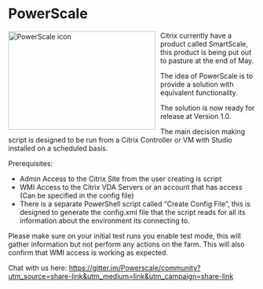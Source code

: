 # PowerScale
<img src="https://www.leeejeffries.com/wp-content/uploads/2019/05/logo_small.jpg" alt="PowerScale icon" width="300px" height="200px" style="float: left; margin-right: 10px;" />
Citrix currently have a product called SmartScale, this product is being put out to pasture at the end of May.

The idea of PowerScale is to provide a solution with equivalent functionality.

The solution is now ready for release at Version 1.0.

The main decision making script is designed to be run from a Citrix Controller or VM with Studio installed on a scheduled basis.

Prerequisites:
- Admin Access to the Citrix Site from the user creating is script
- WMI Access to the Citrix VDA Servers or an account that has access (Can be specified in the config file)
 - There is a separate PowerShell script called “Create Config File”, this is designed to generate the config.xml file that the script reads for all its information about the environment its connecting to.

Please make sure on your initial test runs you enable test mode, this will gather information but not perform any actions on the farm. This will also confirm that WMI access is working as expected.

Chat with us here:
https://gitter.im/Powerscale/community?utm_source=share-link&utm_medium=link&utm_campaign=share-link

